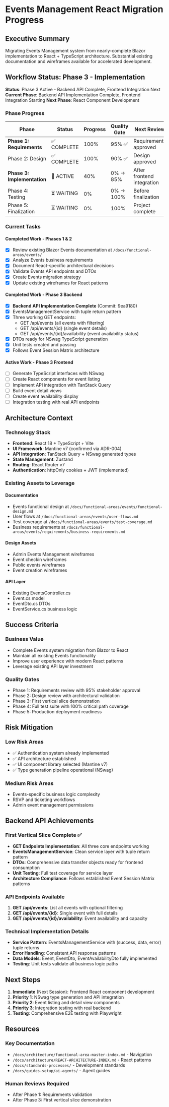 # Events Management React Migration Progress
<!-- Last Updated: 2025-09-06 -->
<!-- Version: 1.0 -->
<!-- Owner: Orchestrator Agent -->
<!-- Status: Active -->

## Executive Summary

Migrating Events Management system from nearly-complete Blazor implementation to React + TypeScript architecture. Substantial existing documentation and wireframes available for accelerated development.

## Workflow Status: Phase 3 - Implementation

**Status**: Phase 3 Active - Backend API Complete, Frontend Integration Next
**Current Phase**: Backend API Implementation Complete, Frontend Integration Starting
**Next Phase**: React Component Development

### Phase Progress

| Phase | Status | Progress | Quality Gate | Next Review |
|-------|--------|----------|--------------|-------------|
| **Phase 1: Requirements** | ✅ COMPLETE | 100% | 95% ✅ | Requirements approved |
| Phase 2: Design | ✅ COMPLETE | 100% | 90% ✅ | Design approved |
| **Phase 3: Implementation** | 🚀 ACTIVE | 40% | 0% → 85% | After frontend integration |
| Phase 4: Testing | ⏳ WAITING | 0% | 0% → 100% | Before finalization |
| Phase 5: Finalization | ⏳ WAITING | 0% | 100% | Project complete |

### Current Tasks

#### Completed Work - Phases 1 & 2
- [x] Review existing Blazor Events documentation at `/docs/functional-areas/events/`
- [x] Analyze Events business requirements
- [x] Document React-specific architectural decisions
- [x] Validate Events API endpoints and DTOs
- [x] Create Events migration strategy
- [x] Update existing wireframes for React patterns

#### Completed Work - Phase 3 Backend
- [x] **Backend API Implementation Complete** (Commit: 9ea9180)
- [x] EventsManagementService with tuple return pattern
- [x] Three working GET endpoints:
  - GET /api/events (all events with filtering)
  - GET /api/events/{id} (single event details)
  - GET /api/events/{id}/availability (event availability status)
- [x] DTOs ready for NSwag TypeScript generation
- [x] Unit tests created and passing
- [x] Follows Event Session Matrix architecture

#### Active Work - Phase 3 Frontend
- [ ] Generate TypeScript interfaces with NSwag
- [ ] Create React components for event listing
- [ ] Implement API integration with TanStack Query
- [ ] Build event detail views
- [ ] Create event availability display
- [ ] Integration testing with real API endpoints

## Architecture Context

### Technology Stack
- **Frontend**: React 18 + TypeScript + Vite
- **UI Framework**: Mantine v7 (confirmed via ADR-004)
- **API Integration**: TanStack Query + NSwag generated types
- **State Management**: Zustand
- **Routing**: React Router v7
- **Authentication**: httpOnly cookies + JWT (implemented)

### Existing Assets to Leverage

#### Documentation
- Events functional design at `/docs/functional-areas/events/functional-design.md`
- User flows at `/docs/functional-areas/events/user-flows.md`
- Test coverage at `/docs/functional-areas/events/test-coverage.md`
- Business requirements at `/docs/functional-areas/events/requirements/business-requirements.md`

#### Design Assets
- Admin Events Management wireframes
- Event checkin wireframes
- Public events wireframes
- Event creation wireframes

#### API Layer
- Existing EventsController.cs
- Event.cs model
- EventDto.cs DTOs
- EventService.cs business logic

## Success Criteria

### Business Value
- Complete Events system migration from Blazor to React
- Maintain all existing Events functionality
- Improve user experience with modern React patterns
- Leverage existing API layer investment

### Quality Gates
- Phase 1: Requirements review with 95% stakeholder approval
- Phase 2: Design review with architectural validation
- Phase 3: First vertical slice demonstration
- Phase 4: Full test suite with 100% critical path coverage
- Phase 5: Production deployment readiness

## Risk Mitigation

### Low Risk Areas
- ✅ Authentication system already implemented
- ✅ API architecture established
- ✅ UI component library selected (Mantine v7)
- ✅ Type generation pipeline operational (NSwag)

### Medium Risk Areas
- Events-specific business logic complexity
- RSVP and ticketing workflows
- Admin event management permissions

## Backend API Achievements

### First Vertical Slice Complete ✅
- **GET Endpoints Implementation**: All three core endpoints working
- **EventsManagementService**: Clean service layer with tuple return pattern
- **DTOs**: Comprehensive data transfer objects ready for frontend consumption
- **Unit Testing**: Full test coverage for service layer
- **Architecture Compliance**: Follows established Event Session Matrix patterns

### API Endpoints Available
1. **GET /api/events**: List all events with optional filtering
2. **GET /api/events/{id}**: Single event with full details
3. **GET /api/events/{id}/availability**: Event availability and capacity

### Technical Implementation Details
- **Service Pattern**: EventsManagementService with (success, data, error) tuple returns
- **Error Handling**: Consistent API response patterns
- **Data Models**: Event, EventDto, EventAvailabilityDto fully implemented
- **Testing**: Unit tests validate all business logic paths

## Next Steps

1. **Immediate** (Next Session): Frontend React component development
2. **Priority 1**: NSwag type generation and API integration
3. **Priority 2**: Event listing and detail view components
4. **Priority 3**: Integration testing with real backend
5. **Testing**: Comprehensive E2E testing with Playwright

## Resources

### Key Documentation
- `/docs/architecture/functional-area-master-index.md` - Navigation
- `/docs/architecture/REACT-ARCHITECTURE-INDEX.md` - React patterns
- `/docs/standards-processes/` - Development standards
- `/docs/guides-setup/ai-agents/` - Agent guides

### Human Reviews Required
- After Phase 1: Requirements validation
- After Phase 3: First vertical slice demonstration
